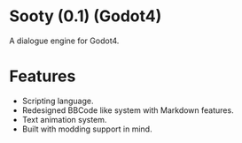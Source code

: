 # Sooty (0.1) (Godot4)
A dialogue engine for Godot4.

# Features
- Scripting language.
- Redesigned BBCode like system with Markdown features.
- Text animation system.
- Built with modding support in mind.
